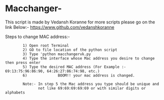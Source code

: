 # Macchanger-
This script is made by Vedansh Koranne for more scripts please go on the link Below:-
                                    https://www.github.com/vedanshkoranne



Steps to change MAC address:- 

            1) Open root Terminal 
            2) GO to file location of the python script
            3) Type 'python macchangervk.py
            4) Type the interface whose Mac address you desire to change then press enter
            5) Type the desired MAC address (For Example :- 69:13:75:96:86:90, 64:26:27:86:74:98, etc.)
            6)              BOOM!! your mac address is changed.
            
            Note:- In step 5 the Mac address you type should be unique and 
                   not like 69:69:69:69:69 or with similar digits or alphabets
                   
